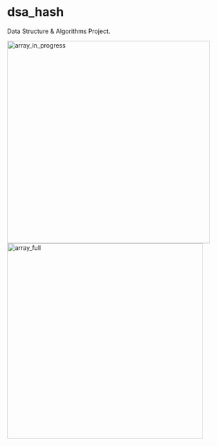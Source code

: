 # dsa_hash

Data Structure & Algorithms Project.

<img width="469" alt="array_in_progress" src="https://github.com/joesokhen/dsa_hash/assets/156836034/847a2fad-b08d-44ca-93cb-24b9e2582957">
<img width="453" alt="array_full" src="https://github.com/joesokhen/dsa_hash/assets/156836034/062864fa-92bf-4843-82e1-c7afb3d36a36">
